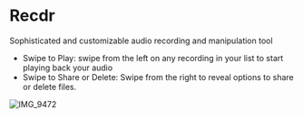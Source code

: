 
# Recdr 

Sophisticated and customizable audio recording and manipulation tool


  - Swipe to Play: swipe from the left on any recording in your list to start playing back your audio
  - Swipe to Share or Delete: Swipe from the right to reveal options to share or delete files.


![IMG_9472](https://github.com/pce/recdr/assets/445226/c27a98ee-ffcf-4571-967a-3fa8d149d825)
